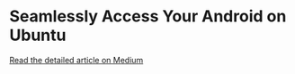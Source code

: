 # Seamlessly Access Your Android on Ubuntu 

[Read the detailed article on Medium](https://medium.com/@ash-porwal/seamlessly-access-your-android-on-ubuntu-f01b8eb8cc76)



